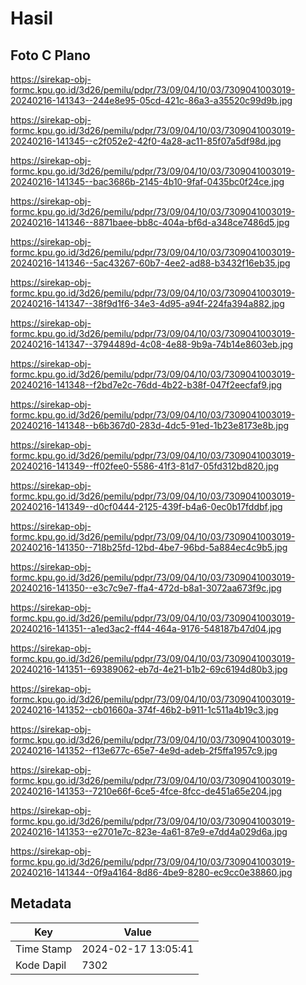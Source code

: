# Hasil

## Foto C Plano

https://sirekap-obj-formc.kpu.go.id/3d26/pemilu/pdpr/73/09/04/10/03/7309041003019-20240216-141343--244e8e95-05cd-421c-86a3-a35520c99d9b.jpg

https://sirekap-obj-formc.kpu.go.id/3d26/pemilu/pdpr/73/09/04/10/03/7309041003019-20240216-141345--c2f052e2-42f0-4a28-ac11-85f07a5df98d.jpg

https://sirekap-obj-formc.kpu.go.id/3d26/pemilu/pdpr/73/09/04/10/03/7309041003019-20240216-141345--bac3686b-2145-4b10-9faf-0435bc0f24ce.jpg

https://sirekap-obj-formc.kpu.go.id/3d26/pemilu/pdpr/73/09/04/10/03/7309041003019-20240216-141346--8871baee-bb8c-404a-bf6d-a348ce7486d5.jpg

https://sirekap-obj-formc.kpu.go.id/3d26/pemilu/pdpr/73/09/04/10/03/7309041003019-20240216-141346--5ac43267-60b7-4ee2-ad88-b3432f16eb35.jpg

https://sirekap-obj-formc.kpu.go.id/3d26/pemilu/pdpr/73/09/04/10/03/7309041003019-20240216-141347--38f9d1f6-34e3-4d95-a94f-224fa394a882.jpg

https://sirekap-obj-formc.kpu.go.id/3d26/pemilu/pdpr/73/09/04/10/03/7309041003019-20240216-141347--3794489d-4c08-4e88-9b9a-74b14e8603eb.jpg

https://sirekap-obj-formc.kpu.go.id/3d26/pemilu/pdpr/73/09/04/10/03/7309041003019-20240216-141348--f2bd7e2c-76dd-4b22-b38f-047f2eecfaf9.jpg

https://sirekap-obj-formc.kpu.go.id/3d26/pemilu/pdpr/73/09/04/10/03/7309041003019-20240216-141348--b6b367d0-283d-4dc5-91ed-1b23e8173e8b.jpg

https://sirekap-obj-formc.kpu.go.id/3d26/pemilu/pdpr/73/09/04/10/03/7309041003019-20240216-141349--ff02fee0-5586-41f3-81d7-05fd312bd820.jpg

https://sirekap-obj-formc.kpu.go.id/3d26/pemilu/pdpr/73/09/04/10/03/7309041003019-20240216-141349--d0cf0444-2125-439f-b4a6-0ec0b17fddbf.jpg

https://sirekap-obj-formc.kpu.go.id/3d26/pemilu/pdpr/73/09/04/10/03/7309041003019-20240216-141350--718b25fd-12bd-4be7-96bd-5a884ec4c9b5.jpg

https://sirekap-obj-formc.kpu.go.id/3d26/pemilu/pdpr/73/09/04/10/03/7309041003019-20240216-141350--e3c7c9e7-ffa4-472d-b8a1-3072aa673f9c.jpg

https://sirekap-obj-formc.kpu.go.id/3d26/pemilu/pdpr/73/09/04/10/03/7309041003019-20240216-141351--a1ed3ac2-ff44-464a-9176-548187b47d04.jpg

https://sirekap-obj-formc.kpu.go.id/3d26/pemilu/pdpr/73/09/04/10/03/7309041003019-20240216-141351--69389062-eb7d-4e21-b1b2-69c6194d80b3.jpg

https://sirekap-obj-formc.kpu.go.id/3d26/pemilu/pdpr/73/09/04/10/03/7309041003019-20240216-141352--cb01660a-374f-46b2-b911-1c511a4b19c3.jpg

https://sirekap-obj-formc.kpu.go.id/3d26/pemilu/pdpr/73/09/04/10/03/7309041003019-20240216-141352--f13e677c-65e7-4e9d-adeb-2f5ffa1957c9.jpg

https://sirekap-obj-formc.kpu.go.id/3d26/pemilu/pdpr/73/09/04/10/03/7309041003019-20240216-141353--7210e66f-6ce5-4fce-8fcc-de451a65e204.jpg

https://sirekap-obj-formc.kpu.go.id/3d26/pemilu/pdpr/73/09/04/10/03/7309041003019-20240216-141353--e2701e7c-823e-4a61-87e9-e7dd4a029d6a.jpg

https://sirekap-obj-formc.kpu.go.id/3d26/pemilu/pdpr/73/09/04/10/03/7309041003019-20240216-141344--0f9a4164-8d86-4be9-8280-ec9cc0e38860.jpg


## Metadata

| Key        | Value               |
| ---------- | ------------------- |
| Time Stamp | 2024-02-17 13:05:41 |
| Kode Dapil | 7302                |



